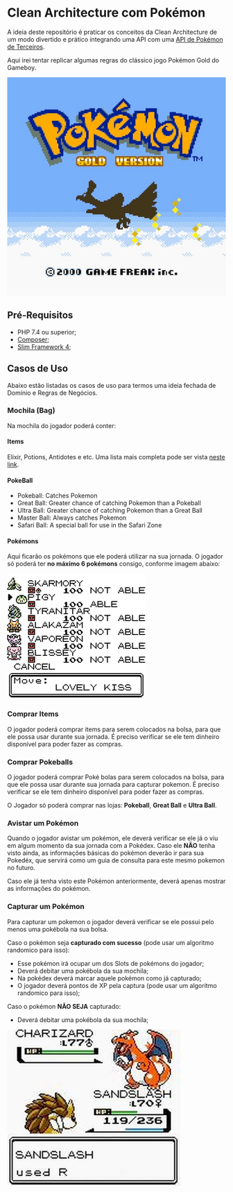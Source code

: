 # Clean Architecture com Pokémon

A ideia deste repositório é praticar os conceitos da Clean Architecture de um modo divertido e prático integrando uma API com uma [API de Pokémon de Terceiros](https://pokeapi.co/).

Aqui irei tentar replicar algumas regras do clássico jogo Pokémon Gold do Gameboy.

![Pokémon Gold Logo](./docs/pokemon-gold.png)

## Pré-Requisitos

- PHP 7.4 ou superior;
- [Composer](https://getcomposer.org);
- [Slim Framework 4](https://www.slimframework.com);

## Casos de Uso

Abaixo estão listadas os casos de uso para termos uma ideia fechada de Domínio e Regras de Negócios.

### Mochila (Bag)

Na mochila do jogador poderá conter:

#### Items

Elixir, Potions, Antidotes e etc. Uma lista mais completa pode ser vista [neste link](https://www.ign.com/wikis/pokemon-red-blue-yellow-version/Items).

#### PokeBall

- Pokeball: Catches Pokemon
- Great Ball: Greater chance of catching Pokemon than a Pokeball
- Ultra Ball: Greater chance of catching Pokemon than a Great Ball
- Master Ball: Always catches Pokemon
- Safari Ball: A special ball for use in the Safari Zone

#### Pokémons

Aqui ficarão os pokémons que ele poderá utilizar na sua jornada. O jogador só poderá ter **no máximo 6 pokémons** consigo, conforme imagem abaixo:

![Pokémon Gold Logo](./docs/pokemon-list.png)

### Comprar Items

O jogador poderá comprar items para serem colocados na bolsa, para que ele possa usar durante sua jornada. É preciso verificar se ele tem dinheiro disponível para poder fazer as compras.

### Comprar Pokeballs

O jogador poderá comprar Poké bolas para serem colocados na bolsa, para que ele possa usar durante sua jornada para capturar pokemon. É preciso verificar se ele tem dinheiro disponível para poder fazer as compras.

O Jogador só poderá comprar nas lojas: **Pokeball**, **Great Ball** e **Ultra Ball**.

### Avistar um Pokémon

Quando o jogador avistar um pokémon, ele deverá verificar se ele já o viu em algum momento da sua jornada com a Pokédex. Caso ele **NÃO** tenha visto ainda, as informações básicas do pokémon deverão ir para sua Pokedéx, que servirá como um guia de consulta para este mesmo pokemon no futuro.

Caso ele já tenha visto este Pokémon anteriormente, deverá apenas mostrar as informações do pokémon.

### Capturar um Pokémon

Para capturar um pokemon o jogador deverá verificar se ele possui pelo menos uma pokébola na sua bolsa.

Caso o pokémon seja **capturado com sucesso** (pode usar um algoritmo randomico para isso):
- Esse pokémon irá ocupar um dos Slots de pokémons do jogador;
- Deverá debitar uma pokébola da sua mochila;
- Na pokédex deverá marcar aquele pokémon como já capturado;
- O jogador deverá pontos de XP pela captura (pode usar um algoritmo randomico para isso);

Caso o pokémon **NÃO SEJA** capturado:
- Deverá debitar uma pokébola da sua mochila;

![Pokémon Gold Battle](./docs/battle.png)
